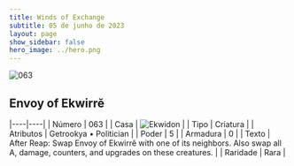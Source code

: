 ```yaml
---
title: Winds of Exchange
subtitle: 05 de junho de 2023
layout: page
show_sidebar: false
hero_image: ../hero.png
---
```


![063](https://mastervault-storage-prod.s3.amazonaws.com/media/card_front/en/600_063_1e6db97c0fc9_en.png)


## Envoy of Ekwirrĕ

|----|----|
| Número | 063 |
| Casa | ![Ekwidon](https://archonarcana.com/images/thumb/3/31/Ekwidon.png/25px-Ekwidon.png "Ekwidon") |
| Tipo | Criatura |
| Atributos | Getrookya • Politician |
| Poder | 5 |
| Armadura | 0 |
| Texto | After Reap: Swap Envoy of Ekwirrĕ with one of its neighbors. Also swap all A, damage, counters, and upgrades on these creatures.  |
| Raridade | Rara |
